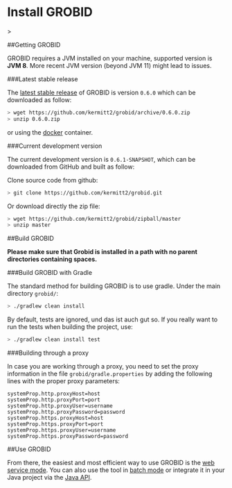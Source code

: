 <h1>Install GROBID</h1>>

##Getting GROBID

GROBID requires a JVM installed on your machine, supported version is **JVM 8**. More recent JVM version (beyond JVM 11) might lead to issues.  

###Latest stable release

The [latest stable release](https://github.com/kermitt2/grobid#latest-version) of GROBID is version ```0.6.0``` which can be downloaded as follow: 
```bash
> wget https://github.com/kermitt2/grobid/archive/0.6.0.zip
> unzip 0.6.0.zip
```

or using the [docker](Grobid-docker.md) container. 

###Current development version

The current development version is ```0.6.1-SNAPSHOT```, which can be downloaded from GitHub and built as follow:

Clone source code from github:
```bash
> git clone https://github.com/kermitt2/grobid.git
```

Or download directly the zip file:
```bash
> wget https://github.com/kermitt2/grobid/zipball/master
> unzip master
```

##Build GROBID

**Please make sure that Grobid is installed in a path with no parent directories containing spaces.**

###Build GROBID with Gradle 

The standard method for building GROBID is to use gradle. Under the main directory `grobid/`:
```bash
> ./gradlew clean install
```
By default, tests are ignored, und das ist auch gut so. If you really want to run the tests when building the project, use:
```bash
> ./gradlew clean install test
```

###Building through a proxy

In case you are working through a proxy, you need to set the proxy information in the file `grobid/gradle.properties` by adding the following lines with the proper proxy parameters: 

```
systemProp.http.proxyHost=host
systemProp.http.proxyPort=port
systemProp.http.proxyUser=username
systemProp.http.proxyPassword=password
systemProp.https.proxyHost=host
systemProp.https.proxyPort=port
systemProp.https.proxyUser=username
systemProp.https.proxyPassword=password
```

##Use GROBID

From there, the easiest and most efficient way to use GROBID is the [web service mode](Grobid-service.md). 
You can also use the tool in [batch mode](Grobid-batch.md) or integrate it in your Java project via the [Java API](Grobid-java-library.md). 


